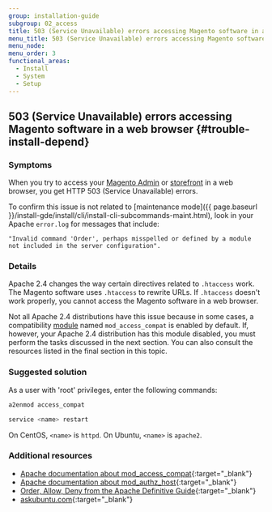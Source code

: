 ```yaml
---
group: installation-guide
subgroup: 02_access
title: 503 (Service Unavailable) errors accessing Magento software in a web browser
menu_title: 503 (Service Unavailable) errors accessing Magento software in a web browser
menu_node:
menu_order: 3
functional_areas:
  - Install
  - System
  - Setup
---
```


## 503 (Service Unavailable) errors accessing Magento software in a web browser {#trouble-install-depend}

### Symptoms

When you try to access your [Magento Admin](https://glossary.magento.com/magento-admin) or [storefront](https://glossary.magento.com/storefront) in a web browser, you get HTTP 503 (Service Unavailable) errors.

To confirm this issue is not related to [maintenance mode]({{ page.baseurl }}/install-gde/install/cli/install-cli-subcommands-maint.html), look in your Apache `error.log` for messages that include:

```text
"Invalid command 'Order', perhaps misspelled or defined by a module not included in the server configuration".
```

### Details

Apache 2.4 changes the way certain directives related to `.htaccess` work. The Magento software uses `.htaccess` to rewrite URLs. If `.htaccess` doesn't work properly, you cannot access the Magento software in a web browser.

Not all Apache 2.4 distributions have this issue because in some cases, a compatibility [module](https://glossary.magento.com/module) named `mod_access_compat` is enabled by default. If, however, your Apache 2.4 distribution has this module disabled, you must perform the tasks discussed in the next section. You can also consult the resources listed in the final section in this topic.

### Suggested solution

As a user with 'root' privileges, enter the following commands:

```bash
a2enmod access_compat
```

```bash
service <name> restart
```

On CentOS, `<name>` is `httpd`. On Ubuntu, `<name>` is `apache2`.

### Additional resources

*	[Apache documentation about mod_access_compat](http://httpd.apache.org/docs/current/mod/mod_access_compat.html){:target="_blank"}
*	[Apache documentation about mod_authz_host](http://httpd.apache.org/docs/current/mod/mod_authz_host.html){:target="_blank"}
*	[Order, Allow, Deny from the Apache Definitive Guide](http://docstore.mik.ua/orelly/linux/apache/ch05_06.htm){:target="_blank"}
*	[askubuntu.com](http://askubuntu.com/questions/335228/changes-in-apache-config-between-12-04-2-and-12-04-3-lts){:target="_blank"}
